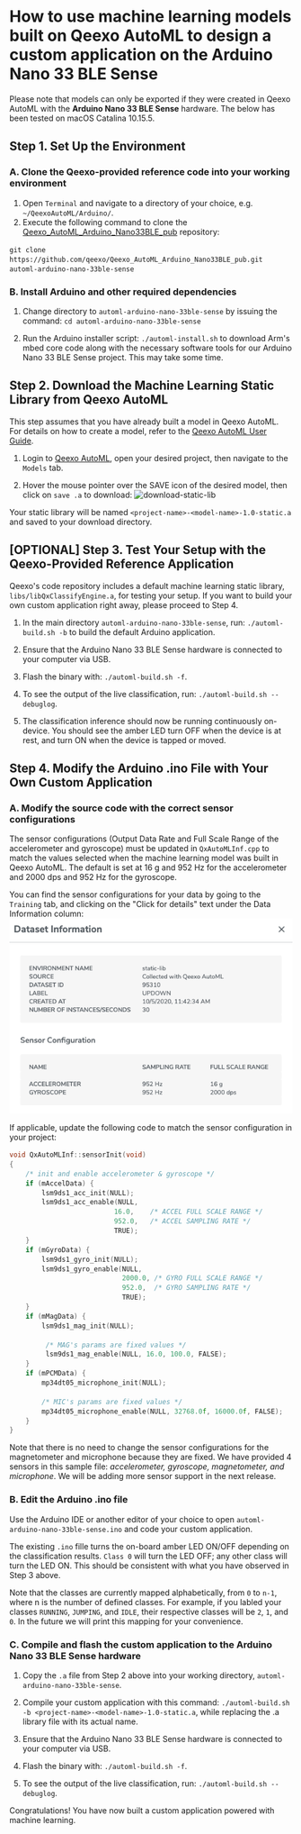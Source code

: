 # How to use machine learning models built on Qeexo AutoML to design a custom application on the Arduino Nano 33 BLE Sense

Please note that models can only be exported if they were created in Qeexo AutoML with the **Arduino Nano 33 BLE Sense** hardware.
The below has been tested on macOS Catalina 10.15.5.


## Step 1. Set Up the Environment

### A. Clone the Qeexo-provided reference code into your working environment
1. Open `Terminal` and navigate to a directory of your choice, e.g. `~/QeexoAutoML/Arduino/`.
2. Execute the following command to clone the [Qeexo_AutoML_Arduino_Nano33BLE_pub](https://github.com/qeexo/Qeexo_AutoML_Arduino_Nano33BLE_pub) repository:

`git clone https://github.com/qeexo/Qeexo_AutoML_Arduino_Nano33BLE_pub.git automl-arduino-nano-33ble-sense`

### B. Install Arduino and other required dependencies
1. Change directory to `automl-arduino-nano-33ble-sense` by issuing the command: `cd automl-arduino-nano-33ble-sense`

2. Run the Arduino installer script: `./automl-install.sh` to download Arm's mbed core code along with the necessary software tools for our Arduino Nano 33 BLE Sense project. This may take some time.


## Step 2. Download the Machine Learning Static Library from Qeexo AutoML

This step assumes that you have already built a model in Qeexo AutoML. For details on how to create a model, refer to the [Qeexo AutoML User Guide](https://qeexo-auth0.s3.us-east-2.amazonaws.com/QeexoAutoML_User_Guide.pdf). 

1. Login to [Qeexo AutoML](https://automl.qeexo.com), open your desired project, then navigate to the `Models` tab. 

2. Hover the mouse pointer over the SAVE icon of the desired model, then click on `save .a` to download:
![download-static-lib](images/download-static-lib.gif)

Your static library will be named `<project-name>-<model-name>-1.0-static.a` and saved to your download directory.


## [OPTIONAL] Step 3. Test Your Setup with the Qeexo-Provided Reference Application

Qeexo's code repository includes a default machine learning static library, `libs/libQxClassifyEngine.a`, for testing your setup. If you want to build your own custom application right away, please proceed to Step 4.

1. In the main directory `automl-arduino-nano-33ble-sense`, run: `./automl-build.sh -b` to build the default Arduino application.

2. Ensure that the Arduino Nano 33 BLE Sense hardware is connected to your computer via USB.

3. Flash the binary with: `./automl-build.sh -f`.

4. To see the output of the live classification, run: `./automl-build.sh --debuglog`. 

5. The classification inference should now be running continuously on-device. You should see the amber LED turn OFF when the device is at rest, and turn ON when the device is tapped or moved. 


## Step 4. Modify the Arduino .ino File with Your Own Custom Application

### A. Modify the source code with the correct sensor configurations

The sensor configurations (Output Data Rate and Full Scale Range of the accelerometer and gyroscope) must be updated in `QxAutoMLInf.cpp` to match the values selected when the machine learning model was built in Qeexo AutoML. The default is set at 16 g and 952 Hz for the accelerometer and 2000 dps and 952 Hz for the gyroscope. 

You can find the sensor configurations for your data by going to the `Training` tab, and clicking on the "Click for details" text under the Data Information column: 
![default-lib-sensor-config](./images/default-lib-sensor-config.png)

If applicable, update the following code to match the sensor configuration in your project:
```cpp
void QxAutoMLInf::sensorInit(void)
{
    /* init and enable accelerometer & gyroscope */
    if (mAccelData) {
        lsm9ds1_acc_init(NULL);
        lsm9ds1_acc_enable(NULL,
                          16.0,    /* ACCEL FULL SCALE RANGE */
                          952.0,   /* ACCEL SAMPLING RATE */
                          TRUE);
    }
    if (mGyroData) {
        lsm9ds1_gyro_init(NULL);
        lsm9ds1_gyro_enable(NULL,
                            2000.0, /* GYRO FULL SCALE RANGE */
                            952.0,  /* GYRO SAMPLING RATE */
                            TRUE);
    }
    if (mMagData) {
        lsm9ds1_mag_init(NULL);

         /* MAG's params are fixed values */
         lsm9ds1_mag_enable(NULL, 16.0, 100.0, FALSE);
    }
    if (mPCMData) {
        mp34dt05_microphone_init(NULL);
    
        /* MIC's params are fixed values */
        mp34dt05_microphone_enable(NULL, 32768.0f, 16000.0f, FALSE);
    }
}
```

Note that there is no need to change the sensor configurations for the magnetometer and microphone because they are fixed. 
We have provided 4 sensors in this sample file: *accelerometer, gyroscope, magnetometer, and microphone*. We will be adding more sensor support in the next release.

### B. Edit the Arduino .ino file

Use the Arduino IDE or another editor of your choice to open `automl-arduino-nano-33ble-sense.ino` and code your custom application. 

The existing `.ino` fille turns the on-board amber LED ON/OFF depending on the classification results. 
`Class 0` will turn the LED OFF; any other class will turn the LED ON. This should be consistent with what you have observed in Step 3 above. 

Note that the classes are currently mapped alphabetically, from `0` to `n-1`, where n is the number of defined classes. For example, if you labled your classes `RUNNING`, `JUMPING`, and `IDLE`, their respective classes will be `2`, `1`, and `0`. In the future we will print this mapping for your convenience.


### C. Compile and flash the custom application to the Arduino Nano 33 BLE Sense hardware

1. Copy the `.a` file from Step 2 above into your working directory, `automl-arduino-nano-33ble-sense`.  

2. Compile your custom application with this command: `./automl-build.sh -b <project-name>-<model-name>-1.0-static.a`, while replacing the .a library file with its actual name. 

3. Ensure that the Arduino Nano 33 BLE Sense hardware is connected to your computer via USB.

4. Flash the binary with: `./automl-build.sh -f`.

5. To see the output of the live classification, run: `./automl-build.sh --debuglog`. 

Congratulations! You have now built a custom application powered with machine learning.

